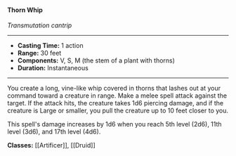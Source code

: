 #### Thorn Whip
*Transmutation cantrip*
___
- **Casting Time:** 1 action
- **Range:** 30 feet
- **Components:** V, S, M (the stem of a plant with thorns)
- **Duration:** Instantaneous
---
You create a long, vine-like whip covered in thorns that lashes out at your command toward a creature in range. Make a melee spell attack against the target. If the attack hits, the creature takes 1d6 piercing damage, and if the creature is Large or smaller, you pull the creature up to 10 feet closer to you.

This spell's damage increases by 1d6 when you reach 5th level (2d6), 11th level (3d6), and 17th level (4d6).

**Classes:** [[Artificer]], [[Druid]]